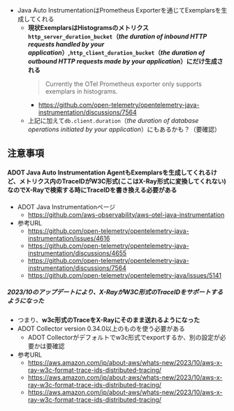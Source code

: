 - Java Auto InstrumentationはPrometheus Exporterを通じてExemplarsを生成してくれる
  - **現状ExemplarsはHistogramsのメトリクス`http_server_duration_bucket`（_the duration of inbound HTTP requests handled by your application_）,`http_client_duration_bucket`（_the duration of outbound HTTP requests made by your application_）にだけ生成される**
    > Currently the OTel Prometheus exporter only supports exemplars in histograms.
    - https://github.com/open-telemetry/opentelemetry-java-instrumentation/discussions/7564
  - 上記に加えて`db.client.duration`（_the duration of database operations initiated by your application_）にもあるかも？（要確認）

## 注意事項
#### **ADOT Java Auto Instrumentation AgentもExemplarsを生成してくれるけど、メトリクス内のTraceIDがW3C形式(ここはX-Ray形式に変換してくれない)なのでX-Rayで検索する時にTraceIDを書き換える必要がある**
- ADOT Java Instrumentationページ
  - https://github.com/aws-observability/aws-otel-java-instrumentation
- 参考URL
  - https://github.com/open-telemetry/opentelemetry-java-instrumentation/issues/4616
  - https://github.com/open-telemetry/opentelemetry-java-instrumentation/discussions/4655
  - https://github.com/open-telemetry/opentelemetry-java-instrumentation/discussions/7564
  - https://github.com/open-telemetry/opentelemetry-java/issues/5141
##### **2023/10のアップデートにより、X-RayがW3C形式のTraceIDをサポートするようになった**
- つまり、**w3c形式のTraceをX-Rayにそのまま送れるようになった**
- ADOT Collector version 0.34.0以上のものを使う必要がある
  - ADOT Collectorがデフォルトでw3c形式でexportするか、別の設定が必要かは要確認
- 参考URL
  - https://aws.amazon.com/jp/about-aws/whats-new/2023/10/aws-x-ray-w3c-format-trace-ids-distributed-tracing/
  - https://aws.amazon.com/jp/about-aws/whats-new/2023/10/aws-x-ray-w3c-format-trace-ids-distributed-tracing/
  - https://aws.amazon.com/jp/about-aws/whats-new/2023/10/aws-x-ray-w3c-format-trace-ids-distributed-tracing/